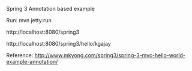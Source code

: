 Spring 3 Annotation based example

Run: mvn jetty:run

http://localhost:8080/spring3

http://localhost:8080/spring3/hello/kgajay

Reference: http://www.mkyong.com/spring3/spring-3-mvc-hello-world-example-annotation/